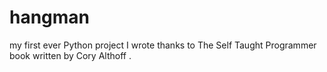 # hangman
my first ever Python project I wrote thanks to The Self Taught  Programmer book written by Cory Althoff .
